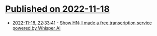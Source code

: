 # [Published on 2022-11-18](index.md)

* [2022-11-18, 22:33:41](https://news.ycombinator.com/item?id=33663486) - [Show HN: I made a free transcription service powered by Whisper AI](https://freesubtitles.ai)
